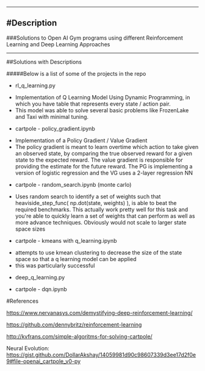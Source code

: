 
-------------
#Description
-------------

###Solutions to Open AI Gym programs using different Reinforcement Learning and Deep Learning Approaches

------------------

##Solutions with Descriptions

#####Below is a list of some of the projects in the repo

* rl_q_learning.py
 - Implementation of Q Learning Model Using Dynamic Programming, in which you have table that represents every 
 state / action pair. 
 - This model was able to solve several basic problems like FrozenLake and Taxi with minimal tuning.
 
* cartpole - policy_gradient.ipynb
 - Implementation of a Policy Gradient / Value Gradient
 - The policy gradient is meant to learn overtime which action to take given an observed state, by comparing the true
 observed reward for a given state to the expected reward. The value gradient is responsible for providing the estimate 
 for the future reward. The PG is implementing a version of logistic regression and the VG uses a 2-layer regression NN
 
* cartpole - random_search.ipynb (monte carlo)
 - Uses random search to identify a set of weights such that heaviside_step_func( np.dot(state, weights) ), is able to 
 beat the required benchmarks. This actually work pretty well for this task and you're able to quickly learn a set of weights
 that can perform as well as more advance techniques. Obviously would not scale to larger state space sizes
 
* cartpole - kmeans with q_learning.ipynb
 - attempts to use kmean clustering to decrease the size of the state space so that a q learning model can be applied
 - this was particularly successful
 
* deep_q_learning.py
 
* cartpole - dqn.ipynb

#References

https://www.nervanasys.com/demystifying-deep-reinforcement-learning/

https://github.com/dennybritz/reinforcement-learning

http://kvfrans.com/simple-algoritms-for-solving-cartpole/

Neural Evolution:
https://gist.github.com/DollarAkshay/14059981d90c98607339d3ee17d2f0e9#file-openai_cartpole_v0-py

